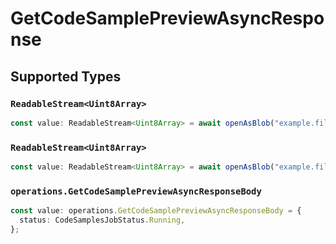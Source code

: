 # GetCodeSamplePreviewAsyncResponse


## Supported Types

### `ReadableStream<Uint8Array>`

```typescript
const value: ReadableStream<Uint8Array> = await openAsBlob("example.file");
```

### `ReadableStream<Uint8Array>`

```typescript
const value: ReadableStream<Uint8Array> = await openAsBlob("example.file");
```

### `operations.GetCodeSamplePreviewAsyncResponseBody`

```typescript
const value: operations.GetCodeSamplePreviewAsyncResponseBody = {
  status: CodeSamplesJobStatus.Running,
};
```

